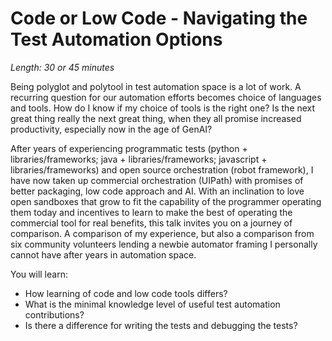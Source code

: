 # Code or Low Code - Navigating the Test Automation Options

*Length: 30 or 45 minutes* 

Being polyglot and polytool in test automation space is a lot of work. A recurring question for our automation efforts becomes choice of languages and tools. How do I know if my choice of tools is the right one? Is the next great thing really the next great thing, when they all promise increased productivity, especially now in the age of GenAI? 

After years of experiencing programmatic tests (python + libraries/frameworks; java + libraries/frameworks; javascript + libraries/frameworks) and open source orchestration (robot framework), I have now taken up commercial orchestration (UIPath) with promises of better packaging, low code approach and AI. With an inclination to love open sandboxes that grow to fit the capability of the programmer operating them today and incentives to learn to make the best of operating the commercial tool for real benefits, this talk invites you on a journey of comparison. A comparison of my experience, but also a comparison from six community volunteers lending a newbie automator framing I personally cannot have after years in automation space.

You will learn:

* How learning of code and low code tools differs?
* What is the minimal knowledge level of useful test automation contributions?
* Is there a difference for writing the tests and debugging the tests? 
